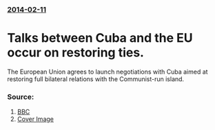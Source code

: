 ### [2014-02-11](/news/2014/02/11/index.md)

# Talks between Cuba and the EU occur on restoring ties. 

The European Union agrees to launch negotiations with Cuba aimed at restoring full bilateral relations with the Communist-run island.


### Source:

1. [BBC](http://www.bbc.co.uk/news/world-latin-america-26123441)
1. [Cover Image](https://ichef-1.bbci.co.uk/news/1024/media/images/72880000/jpg/_72880118_72880117.jpg)
